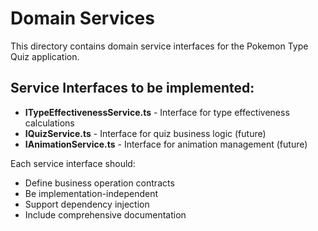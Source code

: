 # Domain Services

This directory contains domain service interfaces for the Pokemon Type Quiz application.

## Service Interfaces to be implemented:

- **ITypeEffectivenessService.ts** - Interface for type effectiveness calculations
- **IQuizService.ts** - Interface for quiz business logic (future)
- **IAnimationService.ts** - Interface for animation management (future)

Each service interface should:
- Define business operation contracts
- Be implementation-independent
- Support dependency injection
- Include comprehensive documentation